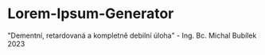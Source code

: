 # Lorem-Ipsum-Generator
"Dementní, retardovaná a kompletně debilní úloha" - Ing. Bc. Michal Bubílek 2023
